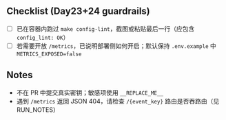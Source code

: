 ## Checklist (Day23+24 guardrails)

- [ ] 已在容器内跑过 `make config-lint`，截图或粘贴最后一行（应包含 `config_lint: OK`）
- [ ] 若需要开放 `/metrics`，已说明部署侧如何开启；默认保持 `.env.example` 中 `METRICS_EXPOSED=false`

## Notes

- 不在 PR 中提交真实密钥；敏感项使用 `__REPLACE_ME__`
- 遇到 `/metrics` 返回 JSON 404，请检查 `/{event_key}` 路由是否吞路由（见 RUN_NOTES）